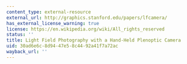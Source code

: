 ```yaml
---
content_type: external-resource
external_url: http://graphics.stanford.edu/papers/lfcamera/
has_external_license_warning: true
license: https://en.wikipedia.org/wiki/All_rights_reserved
status: ''
title: Light Field Photography with a Hand-Held Plenoptic Camera
uid: 30ad6e6c-8d94-47e5-8c44-92a41f7a72ac
wayback_url: ''
---
```


